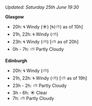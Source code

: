 *Updated: Saturday 25th June 19:30*

**Glasgow**

* 20h: :cyclone: Windy (:sunny:) [:cyclone:(:partly_sunny:) as of 10h]
* 21h, 22h: :cyclone: Windy (:partly_sunny:)
* 23h: :cyclone: Windy (:partly_sunny:) [:partly_sunny: as of 20h]
* 0h - 7h: :partly_sunny: Partly Cloudy

**Edinburgh**

* 20h: :cyclone: Windy (:partly_sunny:)
* 21h, 22h: :cyclone: Windy (:partly_sunny:) [:partly_sunny: as of 19h]
* 23h - 2h: :partly_sunny: Partly Cloudy
* 3h - 6h: :sunny: Clear
* 7h: :partly_sunny: Partly Cloudy
